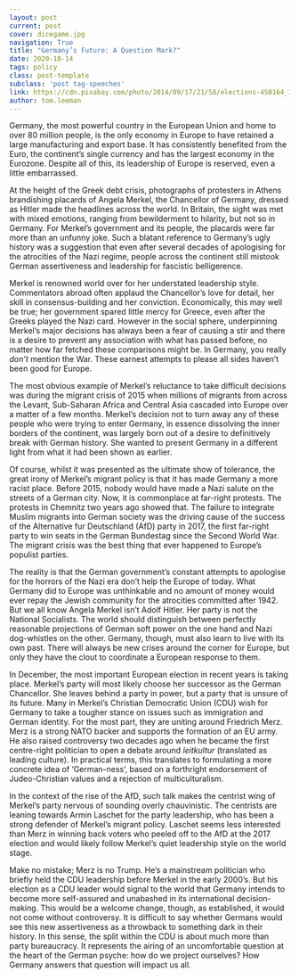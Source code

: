 ```yaml
---
layout: post
current: post
cover: dicegame.jpg
navigation: True
title: "Germany’s Future: A Question Mark?"
date: 2020-10-14
tags: policy
class: post-template
subclass: 'post tag-speeches'
link: https://cdn.pixabay.com/photo/2014/09/17/21/58/elections-450164_1280.jpg
author: tom.leeman
---
```

Germany, the most powerful country in the European Union and home to over 80 million people, is the only economy in Europe to have retained a large manufacturing and export base. It has consistently benefited from the Euro, the continent’s single currency and has the largest economy in the Eurozone. Despite all of this, its leadership of Europe is reserved, even a little embarrassed.

  

At the height of the Greek debt crisis, photographs of protesters in Athens brandishing placards of Angela Merkel, the Chancellor of Germany, dressed as Hitler made the headlines across the world. In Britain, the sight was met with mixed emotions, ranging from bewilderment to hilarity, but not so in Germany. For Merkel’s government and its people, the placards were far more than an unfunny joke. Such a blatant reference to Germany’s ugly history was a suggestion that even after several decades of apologising for the atrocities of the Nazi regime, people across the continent still mistook German assertiveness and leadership for fascistic belligerence.

  

Merkel is renowned world over for her understated leadership style. Commentators abroad often applaud the Chancellor’s love for detail, her skill in consensus-building and her conviction. Economically, this may well be true; her government spared little mercy for Greece, even after the Greeks played the Nazi card. However in the social sphere, underpinning Merkel’s major decisions has always been a fear of causing a stir and there is a desire to prevent any association with what has passed before, no matter how far fetched these comparisons might be. In Germany, you really *don’t* mention the War. These earnest attempts to please all sides haven’t been good for Europe.

  

The most obvious example of Merkel’s reluctance to take difficult decisions was during the migrant crisis of 2015 when millions of migrants from across the Levant, Sub-Saharan Africa and Central Asia cascaded into Europe over a matter of a few months. Merkel’s decision not to turn away any of these people who were trying to enter Germany, in essence dissolving the inner borders of the continent, was largely born out of a desire to definitively break with German history. She wanted to present Germany in a different light from what it had been shown as earlier.

  

Of course, whilst it was presented as the ultimate show of tolerance, the great irony of Merkel’s migrant policy is that it has made Germany a more racist place. Before 2015, nobody would have made a Nazi salute on the streets of a German city. Now, it is commonplace at far-right protests. The protests in Chemnitz two years ago showed that. The failure to integrate Muslim migrants into German society was the driving cause of the success of the Alternative fur Deutschland (AfD) party in 2017, the first far-right party to win seats in the German Bundestag since the Second World War. The migrant crisis was the best thing that ever happened to Europe’s populist parties.

  

The reality is that the German government’s constant attempts to apologise for the horrors of the Nazi era don’t help the Europe of today. What Germany did to Europe was unthinkable and no amount of money would ever repay the Jewish community for the atrocities committed after 1942. But we all know Angela Merkel isn’t Adolf Hitler. Her party is not the National Socialists. The world should distinguish between perfectly reasonable projections of German soft power on the one hand and Nazi dog-whistles on the other. Germany, though, must also learn to live with its own past. There will always be new crises around the corner for Europe, but only they have the clout to coordinate a European response to them.

  

In December, the most important European election in recent years is taking place. Merkel’s party will most likely choose her successor as the German Chancellor. She leaves behind a party in power, but a party that is unsure of its future. Many in Merkel’s Christian Democratic Union (CDU) wish for Germany to take a tougher stance on issues such as immigration and German identity. For the most part, they are uniting around Friedrich Merz. Merz is a strong NATO backer and supports the formation of an EU army. He also raised controversy two decades ago when he became the first centre-right politician to open a debate around *leitkultur* (translated as leading culture). In practical terms, this translates to formulating a more concrete idea of ‘German-ness’, based on a forthright endorsement of Judeo-Christian values and a rejection of multiculturalism.

In the context of the rise of the AfD, such talk makes the centrist wing of Merkel’s party nervous of sounding overly chauvinistic. The centrists are leaning towards Armin Laschet for the party leadership, who has been a strong defender of Merkel’s migrant policy. Laschet seems less interested than Merz in winning back voters who peeled off to the AfD at the 2017 election and would likely follow Merkel’s quiet leadership style on the world stage.

  

Make no mistake; Merz is no Trump. He’s a mainstream politician who briefly held the CDU leadership before Merkel in the early 2000’s. But his election as a CDU leader would signal to the world that Germany intends to become more self-assured and unabashed in its international decision-making. This would be a welcome change, though, as established, it would not come without controversy. It is difficult to say whether Germans would see this new assertiveness as a throwback to something dark in their history. In this sense, the split within the CDU is about much more than party bureaucracy. It represents the airing of an uncomfortable question at the heart of the German psyche: how do we project ourselves? How Germany answers that question will impact us all.
